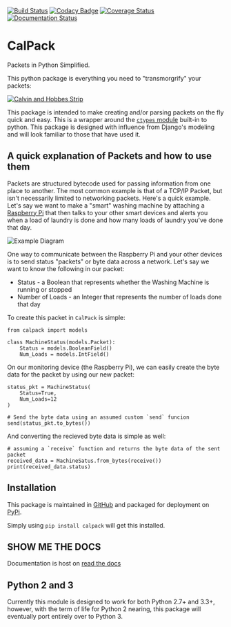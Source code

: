 [![Build Status](https://travis-ci.org/KronoSKoderS/CalPack.svg?branch=prod)](https://travis-ci.org/KronoSKoderS/CalPack)
[![Codacy Badge](https://api.codacy.com/project/badge/Grade/d9b9123821ad408aaf1bd09ba15bbe6c)](https://www.codacy.com/app/kronoskoders/CalPack?utm_source=github.com&amp;utm_medium=referral&amp;utm_content=KronoSKoderS/CalPack&amp;utm_campaign=Badge_Grade)
[![Coverage Status](https://coveralls.io/repos/github/KronoSKoderS/CalPack/badge.svg?branch=prod)](https://coveralls.io/github/KronoSKoderS/CalPack?branch=dev)
[![Documentation Status](https://readthedocs.org/projects/concorde/badge/?version=latest)](http://concorde.readthedocs.io/en/latest/?badge=latest)

# CalPack

Packets in Python Simplified.

This python package is everything you need to "transmorgrify" your packets:

[![Calvin and Hobbes Strip](http://assets.amuniversal.com/8d40c700deba01317193005056a9545d.png)](http://www.gocomics.com/calvinandhobbes/1987/03/23)

This package is intended to make creating and/or parsing packets on the fly quick and easy.  This is a wrapper around
the [`ctypes` module](https://docs.python.org/dev/library/ctypes.html) built-in to python. This package is designed
with influence from Django's modeling and will look familiar to those that have used it.

## A quick explanation of Packets and how to use them

Packets are structured bytecode used for passing information from one place to another.  The most common example is
that of a TCP/IP Packet, but isn't necessarily limited to networking packets.  Here's a quick example.  Let's say we
want to make a "smart" washing machine by attaching a [Raspberry Pi](https://www.raspberrypi.org/) that then talks to your other smart devices and alerts
you when a load of laundry is done and how many loads of laundry you've done that day.

![Example Diagram](https://i.imgur.com/EcRl4HP.png)

One way to communicate between the Raspberry Pi and your other devices is to send status "packets" or byte data
across a network.  Let's say we want to know the following in our packet:

* Status - a Boolean that represents whether the Washing Machine is running or stopped
* Number of Loads - an Integer that represents the number of loads done that day

To create this packet in `CalPack` is simple:

    from calpack import models

    class MachineStatus(models.Packet):
        Status = models.BooleanField()
        Num_Loads = models.IntField()

On our monitoring device (the Raspberry Pi), we can easily create the byte data for the packet by using our new packet:

    status_pkt = MachineStatus(
        Status=True,
        Num_Loads=12
    )

    # Send the byte data using an assumed custom `send` funcion
    send(status_pkt.to_bytes())

And converting the recieved byte data is simple as well:

    # assuming a `receive` function and returns the byte data of the sent packet
    received_data = MachineSatus.from_bytes(receive())
    print(received_data.status)

## Installation

This package is maintained in [GitHub](https://github.com/KronoSKoderS/CalPack) and packaged for deployment on [PyPi](https://pypi.python.org/pypi/calpack).

Simply using `pip install calpack` will get this installed.

## SHOW ME THE DOCS

Documentation is host on [read the docs](https://readthedocs.org/projects/concorde/)

## Python 2 and 3

Currently this module is designed to work for both Python 2.7+ and 3.3+, however, with the term of life for Python 2 nearing,
this package will eventually port entirely over to Python 3.
